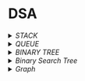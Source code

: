 # DSA
<i>
<details>
<summary>STACK</summary>
      <ol>
       <li> <a href="https://leetcode.com/submissions/detail/1175899815/">Implement Stack using Queues</a></li>
      </ol>
    
</details>
<details>
<summary>QUEUE</summary>
      <ol>
       <li> <a href="https://leetcode.com/submissions/detail/1175899815/">Implement Stack using Queues</a></li>
      </ol>
    
</details>
<details>
<summary>BINARY TREE</summary>
      <ol>
       <li> <a href="https://www.codingninjas.com/studio/problems/count-leaf-nodes_893055?">Count Leaf Nodes</a></li>
            <li><a href="https://www.geeksforgeeks.org/problems/height-of-binary-tree/1">Height Of Tree</a></li>
             <li><a href="https://www.geeksforgeeks.org/problems/diameter-of-binary-tree/1">Diametert Of Tree</a></li>
            <li><a href="https://leetcode.com/problems/binary-tree-inorder-traversal/">Binary Tree Inorder Treversal</li>
            <li><a href="https://leetcode.com/problems/binary-tree-level-order-traversal/description/">Binary Tree Level Order Traveersal</a></li>
            <li><a href="https://www.geeksforgeeks.org/problems/check-for-balanced-tree/1">Balanced Tree</a></li>
             <li><a href="https://www.geeksforgeeks.org/problems/sum-tree/1">SUM Tree</a></li>
             <li><a href="https://www.geeksforgeeks.org/problems/zigzag-tree-traversal/1">ZigZag Tree Traversal</a></li>
             <li><a href="https://www.geeksforgeeks.org/problems/boundary-traversal-of-binary-tree/1">Boundary Tree</a></li>
             <li><a href="https://www.geeksforgeeks.org/problems/print-a-binary-tree-in-vertical-order/1">print-a-binary-tree-in-vertical-order</a></li>
             <li><a href="https://www.geeksforgeeks.org/problems/top-view-of-binary-tree/1">Top View binary Tree</a></li>
      </ol>
    
</details>

<details>
<summary>Binary Search Tree</summary>
      <ol>
       <li> <a href="https://www.codingninjas.com/studio/problems/validate-bst_799483?leftPanelTab=0">Valiat BST</a></li>
       <li> <a href="https://www.codingninjas.com/studio/problems/find-k-th-smallest-element-in-bst_1069333?leftPanelTab=0&leftPanelTabValue=PROBLEM">Kth Smallest</a></li>
       <li> <a href="https://www.codingninjas.com/studio/problems/_893049?topList=love-babbar-dsa-sheet-problems&leftPanelTab=0&leftPanelTabValue=SUBMISSION">Predeccor and Successor BST</a></li>
       <li> <a href="https://www.codingninjas.com/studio/problems/lca-in-a-bst_981280?leftPanelTab=0">LCA BST</a></li>
             <li> <a href="https://leetcode.com/problems/delete-node-in-a-bst/">450. Delete Node in a BST</a></li>
       <li> <a href="https://leetcode.com/problems/search-in-a-binary-search-tree/">700. Search in a Binary Search Tree</a></li>
       <li> <a href="https://leetcode.com/problems/insert-into-a-binary-search-tree/">701. Insert into a Binary Search Tree
      </a></li>
      </ol>
    
</details>

<details>
<summary>Graph</summary>
    <ol>
       <li> <a href="https://www.codingninjas.com/studio/problems/create-a-graph-and-print-it_1214551?topList=love-babbar-dsa-sheet-problems/">Implement Of Graph</a></li>
       <li> <a href="https://www.codingninjas.com/studio/problems/bfs-in-graph_973002?topList=love-babbar-dsa-sheet-problems/">implement BFS</a></li>
       <li> <a href="https://www.codingninjas.com/studio/problems/dfs-traversal_630462?leftPanelTab=0&utm_source=youtube&utm_medium=affiliate&utm_campaign=Lovebabbar&count=25&page=4&search=&sort_entity=order&sort_order=ASC&attempt_status=COMPLETED&leftPanelTabValue=SUBMISSION">DFS</a></li>
       <li> <a href=""></a></li>
       <li> <a href=""></a></li>
       <li> <a href=""></a></li></ol>
      
    
    
</details>
</i>
